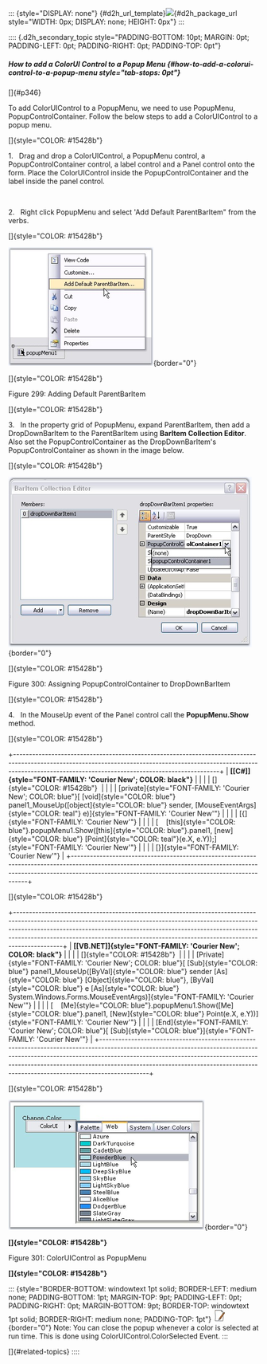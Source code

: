 ::: {style="DISPLAY: none"}
[](ms-xhelp:///?Id=d2h_url_template){#d2h_url_template}![](!package_url!){#d2h_package_url style="WIDTH: 0px; DISPLAY: none; HEIGHT: 0px"}
:::

:::: {.d2h_secondary_topic style="PADDING-BOTTOM: 10pt; MARGIN: 0pt; PADDING-LEFT: 0pt; PADDING-RIGHT: 0pt; PADDING-TOP: 0pt"}
##### How to add a ColorUI Control to a Popup Menu {#how-to-add-a-colorui-control-to-a-popup-menu style="tab-stops: 0pt"}

[]{#p346} 

To add ColorUIControl to a PopupMenu, we need to use PopupMenu, PopupControlContainer. Follow the below steps to add a ColorUIControl to a popup menu.

[]{style="COLOR: #15428b"} 

1.   Drag and drop a ColorUIControl, a PopupMenu control, a PopupControlContainer control, a label control and a Panel control onto the form. Place the ColorUIControl inside the PopupControlContainer and the label inside the panel control.

 

2.   Right click PopupMenu and select \'Add Default ParentBarItem\" from the verbs.

[]{style="COLOR: #15428b"} 

![](ImagesExt/image76_297.jpg){border="0"}

[]{style="COLOR: #15428b"} 

Figure 299: Adding Default ParentBarItem

[]{style="COLOR: #15428b"} 

3.   In the property grid of PopupMenu, expand ParentBarItem, then add a DropDownBarItem to the ParentBarItem using **BarItem Collection Editor**. Also set the PopupControlContainer as the DropDownBarItem\'s PopupControlContainer as shown in the image below.

[]{style="COLOR: #15428b"} 

![](ImagesExt/image76_298.jpg){border="0"}

[]{style="COLOR: #15428b"} 

Figure 300: Assigning PopupControlContainer to DropDownBarItem

[]{style="COLOR: #15428b"} 

4.   In the MouseUp event of the Panel control call the **PopupMenu.Show** method.

[]{style="COLOR: #15428b"} 

+----------------------------------------------------------------------------------------------------------------------------------------------------------------------------------------------------------------------------+
| **[\[C#\]]{style="FONT-FAMILY: 'Courier New'; COLOR: black"}**                                                                                                                                                             |
|                                                                                                                                                                                                                            |
| []{style="COLOR: #15428b"}                                                                                                                                                                                                 |
|                                                                                                                                                                                                                            |
| [private]{style="FONT-FAMILY: 'Courier New'; COLOR: blue"}[ [void]{style="COLOR: blue"} panel1_MouseUp([object]{style="COLOR: blue"} sender, [MouseEventArgs]{style="COLOR: teal"} e)]{style="FONT-FAMILY: 'Courier New'"} |
|                                                                                                                                                                                                                            |
| [{]{style="FONT-FAMILY: 'Courier New'"}                                                                                                                                                                                    |
|                                                                                                                                                                                                                            |
| [    [this]{style="COLOR: blue"}.popupMenu1.Show([this]{style="COLOR: blue"}.panel1, [new]{style="COLOR: blue"} [Point]{style="COLOR: teal"}(e.X, e.Y));]{style="FONT-FAMILY: 'Courier New'"}                              |
|                                                                                                                                                                                                                            |
| [}]{style="FONT-FAMILY: 'Courier New'"}                                                                                                                                                                                    |
+----------------------------------------------------------------------------------------------------------------------------------------------------------------------------------------------------------------------------+

[]{style="COLOR: #15428b"} 

+---------------------------------------------------------------------------------------------------------------------------------------------------------------------------------------------------------------------------------------------------------------------------------------------------------------------------------------+
| **[\[VB.NET\]]{style="FONT-FAMILY: 'Courier New'; COLOR: black"}**                                                                                                                                                                                                                                                                    |
|                                                                                                                                                                                                                                                                                                                                       |
| []{style="COLOR: #15428b"}                                                                                                                                                                                                                                                                                                            |
|                                                                                                                                                                                                                                                                                                                                       |
| [Private]{style="FONT-FAMILY: 'Courier New'; COLOR: blue"}[ [Sub]{style="COLOR: blue"} panel1_MouseUp([ByVal]{style="COLOR: blue"} sender [As]{style="COLOR: blue"} [Object]{style="COLOR: blue"}, [ByVal]{style="COLOR: blue"} e [As]{style="COLOR: blue"} System.Windows.Forms.MouseEventArgs)]{style="FONT-FAMILY: 'Courier New'"} |
|                                                                                                                                                                                                                                                                                                                                       |
| [    [Me]{style="COLOR: blue"}.popupMenu1.Show([Me]{style="COLOR: blue"}.panel1, [New]{style="COLOR: blue"} Point(e.X, e.Y))]{style="FONT-FAMILY: 'Courier New'"}                                                                                                                                                                     |
|                                                                                                                                                                                                                                                                                                                                       |
| [End]{style="FONT-FAMILY: 'Courier New'; COLOR: blue"}[ [Sub]{style="COLOR: blue"}]{style="FONT-FAMILY: 'Courier New'"}                                                                                                                                                                                                               |
+---------------------------------------------------------------------------------------------------------------------------------------------------------------------------------------------------------------------------------------------------------------------------------------------------------------------------------------+

[]{style="COLOR: #15428b"} 

![](ImagesExt/image76_299.jpg){border="0"}

**[]{style="COLOR: #15428b"}** 

Figure 301: ColorUIControl as PopupMenu

**[]{style="COLOR: #15428b"}** 

::: {style="BORDER-BOTTOM: windowtext 1pt solid; BORDER-LEFT: medium none; PADDING-BOTTOM: 1pt; MARGIN-TOP: 9pt; PADDING-LEFT: 0pt; PADDING-RIGHT: 0pt; MARGIN-BOTTOM: 9pt; BORDER-TOP: windowtext 1pt solid; BORDER-RIGHT: medium none; PADDING-TOP: 1pt"}
![](ImagesExt/image76_1.jpg){border="0"} Note: You can close the popup whenever a color is selected at run time. This is done using ColorUIControl.ColorSelected Event.
:::

[]{#related-topics}
::::
